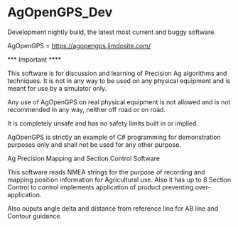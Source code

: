 # AgOpenGPS_Dev
Development nightly build, the latest most current and buggy software.

AgOpenGPS = https://agopengps.jimdosite.com/

*** Important ****

This software is for discussion and learning of Precision Ag algorithms and techniques. It is not in any way to be used on any physical equipment and is meant for use by a simulator only.

Any use of AgOpenGPS on real physical equipment is not allowed and is not recommended in any way, neither off road or on road.

It is completely unsafe and has no safety limits built in or implied.

AgOpenGPS is strictly an example of C# programming for demonstration purposes only and shall not be used for any other purpose.

Ag Precision Mapping and Section Control Software

This software reads NMEA strings for the purpose of recording and mapping position information for Agricultural use. Also it has up to 8 Section Control to control implements application of product preventing over-application.

Also ouputs angle delta and distance from reference line for AB line and Contour guidance.

